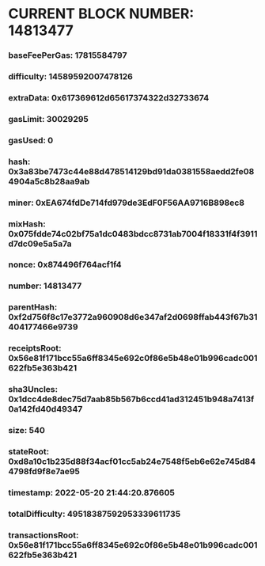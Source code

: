 # CURRENT BLOCK NUMBER: 14813477

### baseFeePerGas: 17815584797
### difficulty: 14589592007478126
### extraData: 0x617369612d65617374322d32733674
### gasLimit: 30029295
### gasUsed: 0
### hash: 0x3a83be7473c44e88d478514129bd91da0381558aedd2fe084904a5c8b28aa9ab
### miner: 0xEA674fdDe714fd979de3EdF0F56AA9716B898ec8
### mixHash: 0x075fdde74c02bf75a1dc0483bdcc8731ab7004f18331f4f3911d7dc09e5a5a7a
### nonce: 0x874496f764acf1f4
### number: 14813477
### parentHash: 0xf2d756f8c17e3772a960908d6e347af2d0698ffab443f67b31404177466e9739
### receiptsRoot: 0x56e81f171bcc55a6ff8345e692c0f86e5b48e01b996cadc001622fb5e363b421
### sha3Uncles: 0x1dcc4de8dec75d7aab85b567b6ccd41ad312451b948a7413f0a142fd40d49347
### size: 540
### stateRoot: 0xd8a10c1b235d88f34acf01cc5ab24e7548f5eb6e62e745d844798fd9f8e7ae95
### timestamp: 2022-05-20 21:44:20.876605
### totalDifficulty: 49518387592953339611735
### transactionsRoot: 0x56e81f171bcc55a6ff8345e692c0f86e5b48e01b996cadc001622fb5e363b421
